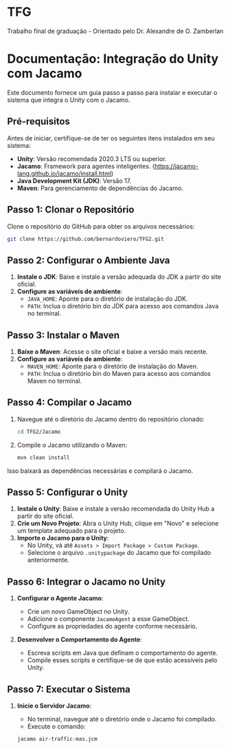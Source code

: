 # TFG
Trabalho final de graduação - Orientado pelo Dr. Alexandre de O. Zamberlan

# Documentação: Integração do Unity com Jacamo

Este documento fornece um guia passo a passo para instalar e executar o sistema que integra o Unity com o Jacamo.

## Pré-requisitos

Antes de iniciar, certifique-se de ter os seguintes itens instalados em seu sistema:

- **Unity**: Versão recomendada 2020.3 LTS ou superior.
- **Jacamo**: Framework para agentes inteligentes. (https://jacamo-lang.github.io/jacamo/install.html)
- **Java Development Kit (JDK)**: Versão 17.
- **Maven**: Para gerenciamento de dependências do Jacamo.

## Passo 1: Clonar o Repositório

Clone o repositório do GitHub para obter os arquivos necessários:
```bash
git clone https://github.com/bernardoviero/TFG2.git
```

## Passo 2: Configurar o Ambiente Java

1. **Instale o JDK**: Baixe e instale a versão adequada do JDK a partir do site oficial.
2. **Configure as variáveis de ambiente**:
   - `JAVA_HOME`: Aponte para o diretório de instalação do JDK.
   - `PATH`: Inclua o diretório bin do JDK para acesso aos comandos Java no terminal.

## Passo 3: Instalar o Maven

1. **Baixe o Maven**: Acesse o site oficial e baixe a versão mais recente.
2. **Configure as variáveis de ambiente**:
   - `MAVEN_HOME`: Aponte para o diretório de instalação do Maven.
   - `PATH`: Inclua o diretório bin do Maven para acesso aos comandos Maven no terminal.

## Passo 4: Compilar o Jacamo

1. Navegue até o diretório do Jacamo dentro do repositório clonado:

    ```bash
    cd TFG2/Jacamo
    ```

2. Compile o Jacamo utilizando o Maven:

    ```bash
    mvn clean install
    ```

Isso baixará as dependências necessárias e compilará o Jacamo.

## Passo 5: Configurar o Unity

1. **Instale o Unity**: Baixe e instale a versão recomendada do Unity Hub a partir do site oficial.
2. **Crie um Novo Projeto**: Abra o Unity Hub, clique em "Novo" e selecione um template adequado para o projeto.
3. **Importe o Jacamo para o Unity**:
   - No Unity, vá até `Assets > Import Package > Custom Package`.
   - Selecione o arquivo `.unitypackage` do Jacamo que foi compilado anteriormente.

## Passo 6: Integrar o Jacamo no Unity

1. **Configurar o Agente Jacamo**:
   - Crie um novo GameObject no Unity.
   - Adicione o componente `JacamoAgent` a esse GameObject.
   - Configure as propriedades do agente conforme necessário.

2. **Desenvolver o Comportamento do Agente**:
   - Escreva scripts em Java que definam o comportamento do agente.
   - Compile esses scripts e certifique-se de que estão acessíveis pelo Unity.

## Passo 7: Executar o Sistema

1. **Inicie o Servidor Jacamo**:
   - No terminal, navegue até o diretório onde o Jacamo foi compilado.
   - Execute o comando:

    ```bash
    jacamo air-traffic-mas.jcm
    ```
